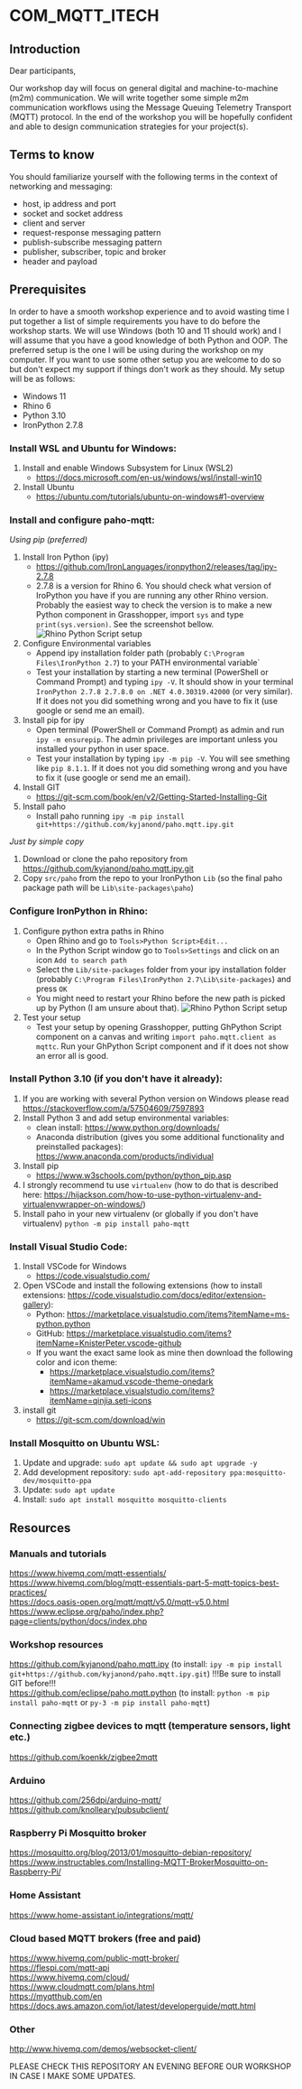# COM_MQTT_ITECH
## Introduction
Dear participants,

<p>Our workshop day will focus on general digital and machine-to-machine (m2m) communication. We will write together some simple m2m communication workflows using the Message Queuing Telemetry Transport (MQTT) protocol. In the end of the workshop you will be hopefully confident and able to design communication strategies for your project(s).</p>

## Terms to know
You should familiarize yourself with the following terms in the context of networking and messaging:
- host, ip address and port
- socket and socket address
- client and server
- request-response messaging pattern
- publish-subscribe messaging pattern
- publisher, subscriber, topic and broker
- header and payload

## Prerequisites
In order to have a smooth workshop experience and to avoid wasting time I put together a list of simple requirements you have to do before the workshop starts. We will use Windows (both 10 and 11 should work) and I will assume that you have a good knowledge of both Python and OOP. The preferred setup is the one I will be using during the workshop on my computer. If you want to use some other setup you are welcome to do so but don't expect my support if things don't work as they should.
My setup will be as follows:
- Windows 11
- Rhino 6
- Python 3.10
- IronPython 2.7.8

### Install WSL and Ubuntu for Windows:
1. Install and enable Windows Subsystem for Linux (WSL2)
	- https://docs.microsoft.com/en-us/windows/wsl/install-win10
2. Install Ubuntu
	- https://ubuntu.com/tutorials/ubuntu-on-windows#1-overview

### Install and configure paho-mqtt:
*Using pip (preferred)*
1. Install Iron Python (ipy)
	- https://github.com/IronLanguages/ironpython2/releases/tag/ipy-2.7.8
	- 2.7.8 is a version for Rhino 6. You should check what version of IroPython you have if you are running any other Rhino version. 
	Probably the easiest way to check the version is to make a new Python component in Grasshopper, import `sys` and type `print(sys.version)`. See the screenshot bellow.
	![Rhino Python Script setup](images/Rhino-python-version.png?raw=true)
2. Configure Environmental variables
	- Append ipy installation folder path (probably `C:\Program Files\IronPython 2.7`) to your PATH environmental variable`
	- Test your installation by starting a new terminal (PowerShell or Command Prompt) and typing `ipy -V`. It should show in your terminal `IronPython 2.7.8 2.7.8.0 on .NET 4.0.30319.42000` (or very similar). If it does not you did something wrong and you have to fix it (use google or send me an email).
3. Install pip for ipy
	- Open terminal (PowerShell or Command Prompt) as admin and run `ipy -m ensurepip`. The admin privileges are important unless you installed your python in user space.
	- Test your installation by typing `ipy -m pip -V`. You will see smething like `pip 8.1.1`. If it does not you did something wrong and you have to fix it (use google or send me an email).
4. Install GIT
	- https://git-scm.com/book/en/v2/Getting-Started-Installing-Git
5. Install paho
	- Install paho running `ipy -m pip install git+https://github.com/kyjanond/paho.mqtt.ipy.git`

*Just by simple copy*
1. Download or clone the paho repository from https://github.com/kyjanond/paho.mqtt.ipy.git 
2. Copy `src/paho` from the repo to your IronPython `Lib` (so the final paho package path will be `Lib\site-packages\paho`)

### Configure IronPython in Rhino:
1. Configure python extra paths in Rhino
	- Open Rhino and go to `Tools>Python Script>Edit...`
	- In the Python Script window go to `Tools>Settings` and click on an icon `Add to search path`
	- Select the `Lib/site-packages` folder from your ipy installation folder (probably `C:\Program Files\IronPython 2.7\Lib\site-packages`) and press `OK`
	- You might need to restart your Rhino before the new path is picked up by Python (I am unsure about that).
	![Rhino Python Script setup](images/rhino_python_setup.PNG?raw=true)
2. Test your setup
	- Test your setup by opening Grasshopper, putting GhPython Script component on a canvas and writing `import paho.mqtt.client as mqttc`. Run your GhPython Script component and if it does not show an error all is good. 



### Install Python 3.10 (if you don't have it already):

1. If you are working with several Python version on Windows please read https://stackoverflow.com/a/57504609/7597893
2. Install Python 3 and add setup environmental variables:
	- clean install: https://www.python.org/downloads/
	- Anaconda distribution (gives you some additional functionality and preinstalled packages): https://www.anaconda.com/products/individual
3. Install pip
	- https://www.w3schools.com/python/python_pip.asp
4. I strongly recommend tu use `virtualenv` (how to do that is described here: https://hijackson.com/how-to-use-python-virtualenv-and-virtualenvwrapper-on-windows/)
5. Install paho in your new virtualenv (or globally if you don't have virtualenv) `python -m pip install paho-mqtt`

### Install Visual Studio Code:

1. Install VSCode for Windows 
	- https://code.visualstudio.com/
2. Open VSCode and install the following extensions (how to install extensions: https://code.visualstudio.com/docs/editor/extension-gallery):
   - Python: https://marketplace.visualstudio.com/items?itemName=ms-python.python
   - GitHub: https://marketplace.visualstudio.com/items?itemName=KnisterPeter.vscode-github
   - If you want the exact same look as mine then download the following color and icon theme:
     - https://marketplace.visualstudio.com/items?itemName=akamud.vscode-theme-onedark
     - https://marketplace.visualstudio.com/items?itemName=qinjia.seti-icons
3. install git
	- https://git-scm.com/download/win

### Install Mosquitto on Ubuntu WSL:
1. Update and upgrade: `sudo apt update && sudo apt upgrade -y`
2. Add development repository: `sudo apt-add-repository ppa:mosquitto-dev/mosquitto-ppa`
3. Update: `sudo apt update`
4. Install: `sudo apt install mosquitto mosquitto-clients`

## Resources
### Manuals and tutorials
https://www.hivemq.com/mqtt-essentials/  
https://www.hivemq.com/blog/mqtt-essentials-part-5-mqtt-topics-best-practices/  
https://docs.oasis-open.org/mqtt/mqtt/v5.0/mqtt-v5.0.html  
https://www.eclipse.org/paho/index.php?page=clients/python/docs/index.php  

### Workshop resources
https://github.com/kyjanond/paho.mqtt.ipy (to install: `ipy -m pip install git+https://github.com/kyjanond/paho.mqtt.ipy.git`) !!!Be sure to install GIT before!!!  
https://github.com/eclipse/paho.mqtt.python (to install: `python -m pip install paho-mqtt` or `py-3 -m pip install paho-mqtt`)

### Connecting zigbee devices to mqtt (temperature sensors, light etc.)
https://github.com/koenkk/zigbee2mqtt 

### Arduino
https://github.com/256dpi/arduino-mqtt/    
https://github.com/knolleary/pubsubclient/

### Raspberry Pi Mosquitto broker
https://mosquitto.org/blog/2013/01/mosquitto-debian-repository/  
https://www.instructables.com/Installing-MQTT-BrokerMosquitto-on-Raspberry-Pi/

### Home Assistant
https://www.home-assistant.io/integrations/mqtt/

### Cloud based MQTT brokers (free and paid)
https://www.hivemq.com/public-mqtt-broker/  
https://flespi.com/mqtt-api  
https://www.hivemq.com/cloud/  
https://www.cloudmqtt.com/plans.html  
https://myqtthub.com/en  
https://docs.aws.amazon.com/iot/latest/developerguide/mqtt.html

### Other
http://www.hivemq.com/demos/websocket-client/

PLEASE CHECK THIS REPOSITORY AN EVENING BEFORE OUR WORKSHOP IN CASE I MAKE SOME UPDATES.
